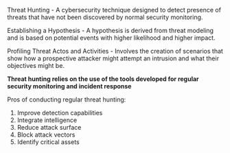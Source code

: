 Threat Hunting - A cybersecurity technique designed to detect presence of threats that have not been discovered by normal security monitoring.

Establishing a Hypothesis - A hypothesis is derived from threat modeling and is based on potential events with higher likelihood and higher impact.

Profiling Threat Actos and Activities - Involves the creation of scenarios that show how a prospective attacker might attempt an intrusion and what their objectives might be.

**Threat hunting relies on the use of the tools developed for regular security monitoring and incident response**

Pros of conducting regular threat hunting:
1. Improve detection capabilities
2. Integrate intelligence
3. Reduce attack surface
4. Block attack vectors
5. Identify critical assets

